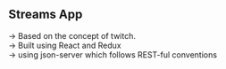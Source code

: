 ## Streams App

-> Based on the concept of twitch. <br>
-> Built using React and Redux <br>
-> using json-server which follows REST-ful conventions <br>
